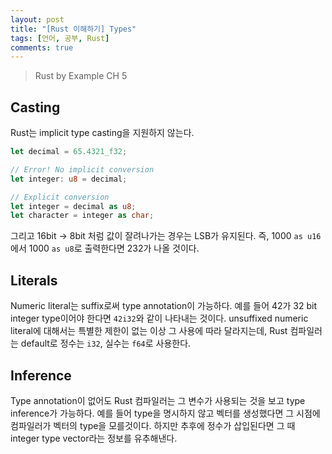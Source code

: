 ```yaml
---
layout: post
title: "[Rust 이해하기] Types"
tags: [언어, 공부, Rust]
comments: true
---
```


> Rust by Example CH 5  

## Casting  
Rust는 implicit type casting을 지원하지 않는다.  
~~~rust
let decimal = 65.4321_f32;

// Error! No implicit conversion
let integer: u8 = decimal;

// Explicit conversion
let integer = decimal as u8;
let character = integer as char;
~~~

그리고 16bit -> 8bit 처럼 값이 잘려나가는 경우는 LSB가 유지된다. 즉, 1000 `as u16`에서 1000 `as u8`로 출력한다면 232가 나올 것이다.  

## Literals  
Numeric literal는 suffix로써 type annotation이 가능하다. 예를 들어 42가 32 bit integer type이어야 한다면 `42i32`와 같이 나타내는 것이다. unsuffixed numeric literal에 대해서는 특별한 제한이 없는 이상 그 사용에 따라 달라지는데, Rust 컴파일러는 default로 정수는 `i32`, 실수는 `f64`로 사용한다.  

## Inference  
Type annotation이 없어도 Rust 컴파일러는 그 변수가 사용되는 것을 보고 type inference가 가능하다. 예를 들어 type을 명시하지 않고 벡터를 생성했다면 그 시점에 컴파일러가 벡터의 type을 모를것이다. 하지만 추후에 정수가 삽입된다면 그 때 integer type vector라는 정보를 유추해낸다.  

